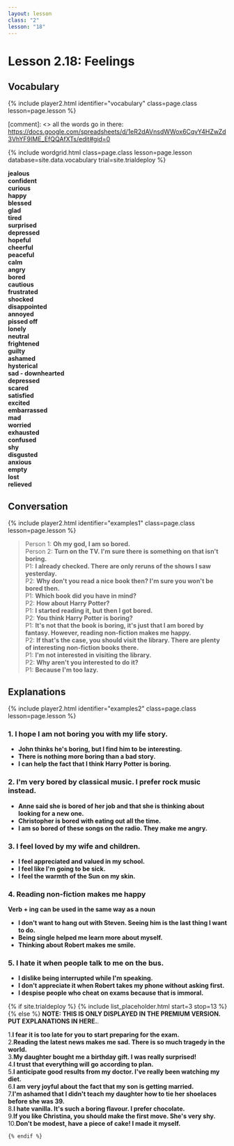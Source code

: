 ```yaml
---
layout: lesson
class: "2"
lesson: "18"
---
```



# Lesson 2.18: Feelings 


## Vocabulary 
{% include player2.html identifier="vocabulary" class=page.class lesson=page.lesson %}

[comment]: <>  all the words go in there: https://docs.google.com/spreadsheets/d/1eR2dAVnsdWWox6CqvY4HZwZd3VhYF9IME_EfQQAfXTs/edit#gid=0

{% include wordgrid.html 
		class=page.class 
		lesson=page.lesson 
		database=site.data.vocabulary 
		trial=site.trialdeploy %}

**jealous**  
**confident**  
**curious**    
**happy**   
**blessed**   
**glad**   
**tired**    
**surprised**    
**depressed**      
**hopeful**    
**cheerful**    
**peaceful**  
**calm**  
**angry**  
**bored**  
**cautious**  
**frustrated**  
**shocked**  
**disappointed**  
**annoyed**  
**pissed off**  
**lonely**  
**neutral**  
**frightened**  
**guilty**  
**ashamed**  
**hysterical**  
**sad - downhearted**  
**depressed**  
**scared**  
**satisfied**  
**excited**  
**embarrassed**  
**mad**  
**worried**  
**exhausted**  
**confused**  
**shy**  
**disgusted**  
**anxious**  
**empty**  
**lost**  
**relieved**  




## Conversation
{% include player2.html identifier="examples1" class=page.class lesson=page.lesson %}

> Person 1: **Oh my god, I am so bored.**    
> Person 2: **Turn on the TV. I'm sure there is something on that isn't boring.**        
> P1: **I already checked. There are only reruns of the shows I saw yesterday.**  
> P2: **Why don't you read a nice book then? I'm sure you won't be bored then.**  
> P1: **Which book did you have in mind?**   
> P2: **How about Harry Potter?**  
> P1: **I started reading it, but then I got bored.**  
> P2: **You think Harry Potter is boring?**  
> P1: **It's not that the book is boring, it's just that I am bored by fantasy. However, reading non-fiction makes me happy.**  
> P2: **If that's the case, you should visit the library. There are plenty of interesting non-fiction books there.**  
> P1: **I'm not interested in visiting the library.**  
> P2: **Why aren't you interested to do it?**  
> P1: **Because I'm too lazy.**  



## Explanations
{% include player2.html identifier="examples2" class=page.class lesson=page.lesson %}

### 1. I hope I am not boring you with my life story.
- **John thinks he's boring, but I find him to be interesting.**
- **There is nothing more boring than a bad story.**
- **I can help the fact that I think Harry Potter is boring.**

### 2. I'm very bored by classical music. I prefer rock music instead.
- **Anne said she is bored of her job and that she is thinking about looking for a new one.**
- **Christopher is bored with eating out all the time.**
- **I am so bored of these songs on the radio. They make me angry.**

### 3. I feel loved by my wife and children.
- **I feel appreciated and valued in my school.**
- **I feel like I'm going to be sick.**
- **I feel the warmth of the Sun on my skin.**

### 4. Reading non-fiction makes me happy
**Verb + ing can be used in the same way as a noun**

- **I don't want to hang out with Steven. Seeing him is the last thing I want to do.**
- **Being single helped me learn more about myself.**
- **Thinking about Robert makes me smile.**

### 5. I hate it when people talk to me on the bus.
- **I dislike being interrupted while I'm speaking.**
- **I don't appreciate it when Robert takes my phone without asking first.**
- **I despise people who cheat on exams because that is immoral.**


{% if site.trialdeploy %}
	{% include list_placeholder.html start=3 stop=13 %}
	{% else %}
**NOTE: THIS IS ONLY DISPLAYED IN THE PREMIUM VERSION. PUT EXPLANATIONS IN HERE.**.

1.**I fear it is too late for you to start preparing for the exam.**  
2.**Reading the latest news makes me sad. There is so much tragedy in the world.**  
3.**My daughter bought me a birthday gift. I was really surprised!**  
4.**I trust that everything will go according to plan.**  
5.**I anticipate good results from my doctor. I've really been watching my diet.**  
6.**I am very joyful about the fact that my son is getting married.**  
7.**I'm ashamed that I didn't teach my daughter how to tie her shoelaces before she was 39.**  
8.**I hate vanilla. It's such a boring flavour. I prefer chocolate.**  
9.**If you like Christina, you should make the first move. She's very shy.**  
10.**Don't be modest, have a piece of cake! I made it myself.**  
 
	{% endif %}